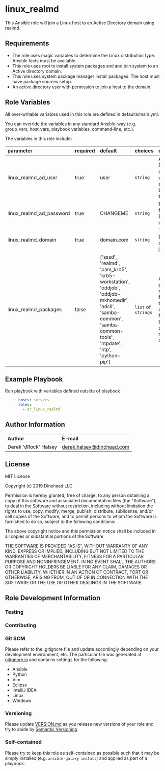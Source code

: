 # linux_realmd

This Ansible role will join a Linux host to an Active Directory domain using realmd.

## Requirements

* The role uses magic variables to determine the Linux distribution type. Ansible facts must be available.
* This role uses root to install system packages and and join system to an Active directory domain.
* This role uses system package manager install packages. The host must have package sources setup.
* An active directory user with permission to join a host to the domain.

## Role Variables

All over-writable variables used in this role are defined in defaults/main.yml.

You can override the variables in any standard Ansible-way (e.g. group_vars, host_vars, playbook variables, command-line, etc.).

The variables in this role include:

|parameter               |required|default   |choices |comments                                                              |
|:-----------------------|:-------|:---------|:-------|:---------------------------------------------------------------------|
|linux_realmd_ad_user    |true    |user      |`string`|An Active Directory domain user with permission to join host to domain|
|linux_realmd_ad_password|true    |CHANGEME  |`string`|Password for Active Directory user                                    |
|linux_realmd_domain     |true    |domain.com|`string`|The Active Directory domain to join to                                |
|linux_realmd_packages   |false   |['sssd', 'realmd', 'pam_krb5', 'krb5-workstation', 'oddjob', 'oddjob-mkhomedir', 'adcli', 'samba-common', 'samba-common-tools', 'ntpdate', 'ntp', 'python-pip']|`list` of `strings`|A list of packages required for joining to the domain. Normally this shouldn't need to be changed|
## Example Playbook

Run playbook with variables defined outside of playbook
```yaml
    - hosts: servers
      roles:
        - ar_linux_realmd
```

## Author Information

|Author              |E-mail                   |
|:-------------------|:------------------------|
|Derek 'dRock' Halsey|derek.halsey@dinohead.com|

## License

MIT License

Copyright (c) 2019 Dinohead LLC

Permission is hereby granted, free of charge, to any person obtaining a copy
of this software and associated documentation files (the "Software"), to deal
in the Software without restriction, including without limitation the rights
to use, copy, modify, merge, publish, distribute, sublicense, and/or sell
copies of the Software, and to permit persons to whom the Software is
furnished to do so, subject to the following conditions:

The above copyright notice and this permission notice shall be included in all
copies or substantial portions of the Software.

THE SOFTWARE IS PROVIDED "AS IS", WITHOUT WARRANTY OF ANY KIND, EXPRESS OR
IMPLIED, INCLUDING BUT NOT LIMITED TO THE WARRANTIES OF MERCHANTABILITY,
FITNESS FOR A PARTICULAR PURPOSE AND NONINFRINGEMENT. IN NO EVENT SHALL THE
AUTHORS OR COPYRIGHT HOLDERS BE LIABLE FOR ANY CLAIM, DAMAGES OR OTHER
LIABILITY, WHETHER IN AN ACTION OF CONTRACT, TORT OR OTHERWISE, ARISING FROM,
OUT OF OR IN CONNECTION WITH THE SOFTWARE OR THE USE OR OTHER DEALINGS IN THE
SOFTWARE.

## Role Development Information

### Testing

### Contributing

### Git SCM
Please refer to the .gitignore file and update accordingly depending on your
development environment, etc.  The particular file was generated at 
[gitignore.io](https://www.gitignore.io/) and contains settings for the following:
  - Ansible
  - Python
  - Vim
  - Eclipse
  - IntelliJ IDEA
  - Linux
  - Windows
  
### Versioning
Please update [VERSION.md](./VERSION.md) as you release new versions of your role and try to
abide by [Semantic Versioning](http://semver.org/spec/v2.0.0.html).

### Self-contained
Please try to keep this role as self-contained as possible such that it may be
simply installed (e.g. `ansible-galaxy install`) and applied as part of a 
playbook.
